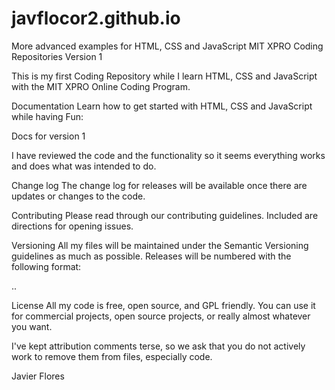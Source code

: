 # javflocor2.github.io
More advanced examples for HTML, CSS and JavaScript
MIT XPRO Coding Repositories Version 1

This is my first Coding Repository while I learn HTML, CSS and JavaScript with the MIT XPRO Online Coding Program.

Documentation Learn how to get started with HTML, CSS and JavaScript while having Fun:

Docs for version 1

I have reviewed the code and the functionality so it seems everything works and does what was intended to do.

Change log The change log for releases will be available once there are updates or changes to the code.

Contributing Please read through our contributing guidelines. Included are directions for opening issues.

Versioning All my files will be maintained under the Semantic Versioning guidelines as much as possible. Releases will be numbered with the following format:

..

License All my code is free, open source, and GPL friendly. You can use it for commercial projects, open source projects, or really almost whatever you want.

I've kept attribution comments terse, so we ask that you do not actively work to remove them from files, especially code.

Javier Flores

